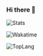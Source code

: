 ### Hi there 👋

![Stats](https://github-readme-stats.vercel.app/api?username=alexcui03&show_icons=true&count_private=true)

![Wakatime](https://github-readme-stats.vercel.app/api/wakatime?username=alexcui03&layout=compact&show_icons=true)

![TopLang](https://github-readme-stats.vercel.app/api/top-langs?username=alexcui03&layout=compact&show_icons=true)

<!--
**alexcui03/alexcui03** is a ✨ _special_ ✨ repository because its `README.md` (this file) appears on your GitHub profile.

Here are some ideas to get you started:

- 🔭 I’m currently working on ...
- 🌱 I’m currently learning ...
- 👯 I’m looking to collaborate on ...
- 🤔 I’m looking for help with ...
- 💬 Ask me about ...
- 📫 How to reach me: ...
- 😄 Pronouns: ...
- ⚡ Fun fact: ...
-->
